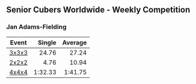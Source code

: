 ## Senior Cubers Worldwide - Weekly Competition
### Jan Adams-Fielding

| Event | Single | Average |
| -- | --: | --: |
| [3x3x3](jan_adams_fielding/333.md) | 24.76 | 27.24 |  |
| [2x2x2](jan_adams_fielding/222.md) | 4.76 | 10.94 |  |
| [4x4x4](jan_adams_fielding/444.md) | 1:32.33 | 1:41.75 |  |

<!-- Global site tag (gtag.js) - Google Analytics -->
<script async src="https://www.googletagmanager.com/gtag/js?id=UA-86348435-3"></script>
<script>window.dataLayer = window.dataLayer || []; function gtag() {dataLayer.push(arguments);} gtag('js', new Date()); gtag('config', 'UA-86348435-3');</script>
